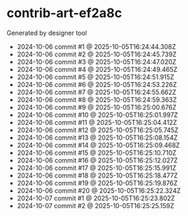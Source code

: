 # contrib-art-ef2a8c
Generated by designer tool
- 2024-10-06 commit #1 @ 2025-10-05T16:24:44.308Z
- 2024-10-06 commit #2 @ 2025-10-05T16:24:45.739Z
- 2024-10-06 commit #3 @ 2025-10-05T16:24:47.020Z
- 2024-10-06 commit #4 @ 2025-10-05T16:24:49.465Z
- 2024-10-06 commit #5 @ 2025-10-05T16:24:51.915Z
- 2024-10-06 commit #6 @ 2025-10-05T16:24:53.226Z
- 2024-10-06 commit #7 @ 2025-10-05T16:24:55.662Z
- 2024-10-06 commit #8 @ 2025-10-05T16:24:59.363Z
- 2024-10-06 commit #9 @ 2025-10-05T16:25:00.676Z
- 2024-10-06 commit #10 @ 2025-10-05T16:25:01.997Z
- 2024-10-06 commit #11 @ 2025-10-05T16:25:04.412Z
- 2024-10-06 commit #12 @ 2025-10-05T16:25:05.745Z
- 2024-10-06 commit #13 @ 2025-10-05T16:25:08.154Z
- 2024-10-06 commit #14 @ 2025-10-05T16:25:09.468Z
- 2024-10-06 commit #15 @ 2025-10-05T16:25:10.710Z
- 2024-10-06 commit #16 @ 2025-10-05T16:25:12.027Z
- 2024-10-06 commit #17 @ 2025-10-05T16:25:15.991Z
- 2024-10-06 commit #18 @ 2025-10-05T16:25:18.477Z
- 2024-10-06 commit #19 @ 2025-10-05T16:25:19.876Z
- 2024-10-06 commit #20 @ 2025-10-05T16:25:22.324Z
- 2024-10-07 commit #1 @ 2025-10-05T16:25:23.802Z
- 2024-10-07 commit #2 @ 2025-10-05T16:25:25.159Z
